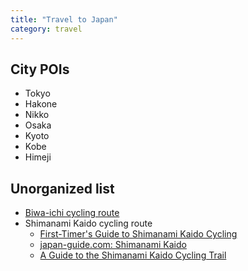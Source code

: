 ```yaml
---
title: "Travel to Japan"
category: travel
---
```


## City POIs

- Tokyo
- Hakone
- Nikko
- Osaka
- Kyoto
- Kobe
- Himeji

## Unorganized list

- [Biwa-ichi cycling route](https://biketourjapan.com/cycling-lake-biwa-japans-largest-lake/)
- Shimanami Kaido cycling route
    - [First-Timer's Guide to Shimanami Kaido Cycling](https://shimanami-cycle.or.jp/cycling/en-02.html)
    - [japan-guide.com: Shimanami Kaido](https://www.japan-guide.com/e/e3478.html)
    - [A Guide to the Shimanami Kaido Cycling Trail](https://japancheapo.com/entertainment/shimanami-kaido-cycling/)
